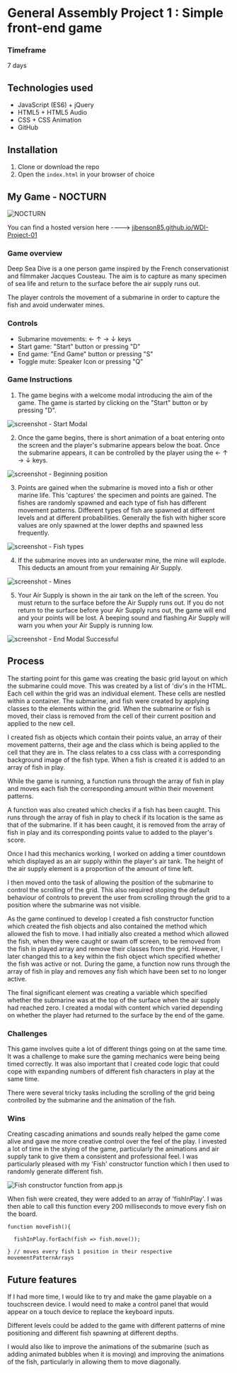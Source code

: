 # General Assembly Project 1 : Simple front-end game

### Timeframe
7 days

## Technologies used

* JavaScript (ES6) + jQuery
* HTML5 + HTML5 Audio
* CSS + CSS Animation
* GitHub

## Installation

1. Clone or download the repo
1. Open the `index.html` in your browser of choice

## My Game - NOCTURN

![NOCTURN](https://user-images.githubusercontent.com/40343797/45214662-fc243200-b292-11e8-9c52-5a1053aa8c0a.png)

You can find a hosted version here ----> [jjbenson85.github.io/WDI-Project-01](https://jjbenson85.github.io/WDI-Project-01)

### Game overview
Deep Sea Dive is a one person game inspired by the French conservationist and filmmaker Jacques Cousteau. The aim is to capture as many specimen of sea life and return to the surface before the air supply runs out.

The player controls the movement of a submarine in order to capture the fish and avoid underwater mines.


### Controls
- Submarine movements: ← ↑ → ↓ keys
- Start game: "Start" button or pressing "D"
- End game: "End Game" button or pressing "S"
- Toggle mute: Speaker Icon or pressing "Q"

### Game Instructions
1. The game begins with a welcome modal introducing the aim of the game. The game is started by clicking on the "Start" button or by pressing "D".

![screenshot - Start Modal](https://user-images.githubusercontent.com/40343797/45220826-6777ff00-b2a7-11e8-8511-8a5f00bc0b74.png)

2. Once the game begins, there is short animation of a boat entering onto the screen and the player's submarine appears below the boat. Once the submarine appears, it can be controlled by the player using the ← ↑ → ↓ keys.

![screenshot - Beginning position](https://user-images.githubusercontent.com/40343797/45220870-8ececc00-b2a7-11e8-804a-c271278a428f.png)

3. Points are gained when the submarine is moved into a fish or other marine life. This 'captures' the specimen and points are gained. The fishes are randomly spawned and each type of fish has different movement patterns. Different types of fish are spawned at different levels and at different probabilities. Generally the fish with higher score values are only spawned at the lower depths and spawned less frequently.

![screenshot - Fish types](https://user-images.githubusercontent.com/40343797/45220971-e53c0a80-b2a7-11e8-9942-714db52793d9.png)

4. If the submarine moves into an underwater mine, the mine will explode. This deducts an amount from your remaining Air Supply.

![screenshot - Mines](https://user-images.githubusercontent.com/40343797/45220908-b4f46c00-b2a7-11e8-9460-2a4dee40d0ae.png)

5. Your Air Supply is shown in the air tank on the left of the screen. You must return to the surface before the Air Supply runs out. If you do not return to the surface before your Air Supply runs out, the game will end and your points will be lost. A beeping sound and flashing Air Supply will warn you when your Air Supply is running low.

![screenshot - End Modal Successful](https://user-images.githubusercontent.com/40343797/45221008-04d33300-b2a8-11e8-999e-62b50286c8ec.png)

## Process

The starting point for this game was creating the basic grid layout on which the submarine could move. This was created by a list of 'div's in the HTML. Each cell within the grid was an individual element. These cells are nestled within a container. The submarine, and fish were created by applying classes to the elements within the grid. When the submarine or fish is moved, their class is removed from the cell of their current position and applied to the new cell.

I created fish as objects which contain their points value, an array of their movement patterns, their age and the class which is being applied to the cell that they are in. The class relates to a css class with a corresponding background image of the fish type. When a fish is created it is added to an array of fish in play.

While the game is running, a function runs through the array of fish in play and moves each fish the corresponding amount within their movement patterns.

A function was also created which checks if a fish has been caught. This runs through the array of fish in play to check if its location is the same as that of the submarine. If it has been caught, it is removed from the array of fish in play and its corresponding points value to added to the player's score.

Once I had this mechanics working, I worked on adding a timer countdown which displayed as an air supply within the player's air tank. The height of the air supply element is a proportion of the amount of time left.

I then moved onto the task of allowing the position of the submarine to control the scrolling of the grid. This also required stoping the default behaviour of controls to prevent the user from scrolling through the grid to a position where the submarine was not visible.

As the game continued to develop I created a fish constructor function which created the fish objects and also contained the method which allowed the fish to move. I had initially also created a method which allowed the fish, when they were caught or swam off screen, to be removed from the fish in played array and remove their classes from the grid. However, I later changed this to a key within the fish object which specified whether the fish was active or not. During the game, a function now runs through the array of fish in play and removes any fish which have been set to no longer active.

The final significant element was creating a variable which specified whether the submarine was at the top of the surface when the air supply had reached zero. I created a modal with content which varied depending on whether the player had returned to the surface by the end of the game.

### Challenges

This game involves quite a lot of different things going on at the same time. It was a challenge to make sure the gaming mechanics were being being timed correctly. It was also important that I created code logic that could cope with expanding numbers of different fish characters in play at the same time.

There were several tricky tasks including the scrolling of the grid being controlled by the submarine and the animation of the fish.

### Wins

Creating cascading animations and sounds really helped the game come alive and gave me more creative control over the feel of the play. I invested a lot of time in the stying of the game, particularly the animations and air supply tank to give them a consistent and professional feel. I was particularly pleased with my 'Fish' constructor function which I then used to randomly generate different fish.

![Fish constructor function from app.js](https://user-images.githubusercontent.com/40343797/50378462-b7968980-062a-11e9-95b7-54e358bfb320.png)


When fish were created, they were added to an array of 'fishInPlay'. I was then able to call this function every 200 milliseconds to move every fish on the board.

```
function moveFish(){

  fishInPlay.forEach(fish => fish.move());

} // moves every fish 1 position in their respective movementPatternArrays
```

## Future features

If I had more time, I would like to try and make the game playable on a touchscreen device. I would need to make a control panel that would appear on a touch device to replace the keyboard inputs.

Different levels could be added to the game with different patterns of mine positioning and different fish spawning at different depths.

I would also like to improve the animations of the submarine (such as adding animated bubbles when it is moving) and improving the animations of the fish, particularly in allowing them to move diagonally.
